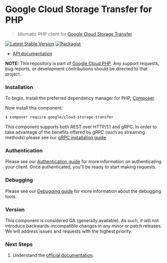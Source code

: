 # Google Cloud Storage Transfer for PHP

> Idiomatic PHP client for [Google Cloud Storage Transfer](https://cloud.google.com/storage-transfer).

[![Latest Stable Version](https://poser.pugx.org/google/cloud-storage-transfer/v/stable)](https://packagist.org/packages/google/cloud-storage-transfer) [![Packagist](https://img.shields.io/packagist/dm/google/cloud-storage-transfer.svg)](https://packagist.org/packages/google/cloud-storage-transfer)

* [API documentation](https://cloud.google.com/php/docs/reference/cloud-storage-transfer/latest)

**NOTE:** This repository is part of [Google Cloud PHP](https://github.com/googleapis/google-cloud-php). Any
support requests, bug reports, or development contributions should be directed to
that project.

### Installation

To begin, install the preferred dependency manager for PHP, [Composer](https://getcomposer.org/).

Now install this component:

```sh
$ composer require google/cloud-storage-transfer
```

This component supports both REST over HTTP/1.1 and gRPC. In order to take advantage of the benefits offered by gRPC (such as streaming methods)
please see our [gRPC installation guide](https://cloud.google.com/php/grpc).

### Authentication

Please see our [Authentication guide](https://github.com/googleapis/google-cloud-php/blob/main/AUTHENTICATION.md) for more information
on authenticating your client. Once authenticated, you'll be ready to start making requests.

### Debugging

Please see our [Debugging guide](https://github.com/googleapis/google-cloud-php/blob/main/DEBUG.md)
for more information about the debugging tools.

### Version

This component is considered GA (generally available). As such, it will not introduce backwards-incompatible changes in
any minor or patch releases. We will address issues and requests with the highest priority.

### Next Steps

1. Understand the [official documentation](https://cloud.google.com/storage-transfer/docs).
